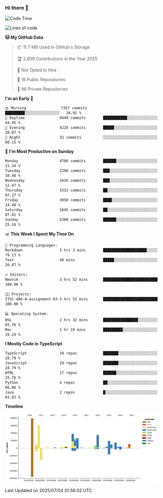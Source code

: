 ### Hi there 👋

<!--
**Clumsy-Coder/Clumsy-Coder** is a ✨ _special_ ✨ repository because its `README.md` (this file) appears on your GitHub profile.

Here are some ideas to get you started:

- 🔭 I’m currently working on ...
- 🌱 I’m currently learning ...
- 👯 I’m looking to collaborate on ...
- 🤔 I’m looking for help with ...
- 💬 Ask me about ...
- 📫 How to reach me: ...
- 😄 Pronouns: ...
- ⚡ Fun fact: ...
-->

<!-- anmol098/waka-readme-stats -->
<!--START_SECTION:waka-->
![Code Time](http://img.shields.io/badge/Code%20Time-1%2C285%20hrs%2039%20mins-blue)

![Lines of code](https://img.shields.io/badge/From%20Hello%20World%20I%27ve%20Written-3.6%20million%20lines%20of%20code-blue)

**🐱 My GitHub Data** 

> 📦 11.7 MB Used in GitHub's Storage 
 > 
> 🏆 2,609 Contributions in the Year 2025
 > 
> 🚫 Not Opted to Hire
 > 
> 📜 18 Public Repositories 
 > 
> 🔑 96 Private Repositories 
 > 
**I'm an Early 🐤** 

```text
🌞 Morning                7357 commits        █████████░░░░░░░░░░░░░░░░   34.92 % 
🌆 Daytime                9449 commits        ███████████░░░░░░░░░░░░░░   44.85 % 
🌃 Evening                4228 commits        █████░░░░░░░░░░░░░░░░░░░░   20.07 % 
🌙 Night                  32 commits          ░░░░░░░░░░░░░░░░░░░░░░░░░   00.15 % 
```
📅 **I'm Most Productive on Sunday** 

```text
Monday                   4706 commits        ██████░░░░░░░░░░░░░░░░░░░   22.34 % 
Tuesday                  2208 commits        ███░░░░░░░░░░░░░░░░░░░░░░   10.48 % 
Wednesday                2626 commits        ███░░░░░░░░░░░░░░░░░░░░░░   12.47 % 
Thursday                 1531 commits        ██░░░░░░░░░░░░░░░░░░░░░░░   07.27 % 
Friday                   3050 commits        ████░░░░░░░░░░░░░░░░░░░░░   14.48 % 
Saturday                 1645 commits        ██░░░░░░░░░░░░░░░░░░░░░░░   07.81 % 
Sunday                   5300 commits        ██████░░░░░░░░░░░░░░░░░░░   25.16 % 
```


📊 **This Week I Spent My Time On** 

```text
💬 Programming Languages: 
Markdown                 3 hrs 3 mins        ████████████████████░░░░░   79.13 % 
Text                     48 mins             █████░░░░░░░░░░░░░░░░░░░░   20.87 % 

🔥 Editors: 
Neovim                   3 hrs 52 mins       █████████████████████████   100.00 % 

🐱‍💻 Projects: 
ITSC-406-A-assignment-03-3 hrs 52 mins       █████████████████████████   100.00 % 

💻 Operating System: 
WSL                      2 hrs 32 mins       ████████████████░░░░░░░░░   65.76 % 
Mac                      1 hr 19 mins        █████████░░░░░░░░░░░░░░░░   34.24 % 
```

**I Mostly Code in TypeScript** 

```text
TypeScript               19 repos            ███████░░░░░░░░░░░░░░░░░░   28.79 % 
JavaScript               19 repos            ███████░░░░░░░░░░░░░░░░░░   28.79 % 
HTML                     17 repos            ██████░░░░░░░░░░░░░░░░░░░   25.76 % 
Python                   4 repos             ██░░░░░░░░░░░░░░░░░░░░░░░   06.06 % 
Java                     2 repos             █░░░░░░░░░░░░░░░░░░░░░░░░   03.03 % 
```



**Timeline**

![Lines of Code chart](https://raw.githubusercontent.com/Clumsy-Coder/Clumsy-Coder/main/assets/bar_graph.png)


 Last Updated on 2025/07/04 01:56:02 UTC
<!--END_SECTION:waka-->
